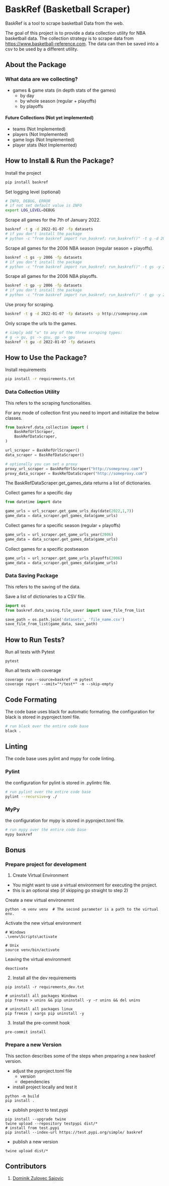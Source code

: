 # BaskRef (Basketball Scraper)
BaskRef is a tool to scrape basketball Data from the web.

The goal of this project is to provide a data collection utility for 
NBA basketball data. The collection strategy is to scrape data from 
https://www.basketball-reference.com.
The data can then be saved into a csv to be used by a different utility.

## About the Package

### What data are we collecting?

- games & game stats (in depth stats of the games)
    - by day
    - by whole season (regular + playoffs)
    - by playoffs

#### Future Collections (Not yet implemented)
- teams (Not Implemented)
- players (Not Implemented)
- game logs (Not Implemented)
- player stats (Not Implemented)

## How to Install & Run the Package?

Install the project
```bash
pip install baskref
```

Set logging level (optional)
```bash
# INFO, DEBUG, ERROR
# if not set default value is INFO
export LOG_LEVEL=DEBUG
```

Scrape all games for the 7th of January 2022.
```bash
baskref -t g -d 2022-01-07 -fp datasets
# if you don't install the package
# python -c "from baskref import run_baskref; run_baskref()" -t g -d 2022-01-07 -fp datasets
```

Scrape all games for the 2006 NBA season (regular season + playoffs).
```bash
baskref -t gs -y 2006 -fp datasets
# if you don't install the package
# python -c "from baskref import run_baskref; run_baskref()" -t gs -y 2006 -fp datasets
```

Scrape all games for the 2006 NBA playoffs.
```bash
baskref -t gp -y 2006 -fp datasets
# if you don't install the package
# python -c "from baskref import run_baskref; run_baskref()" -t gp -y 2006 -fp datasets
```

Use proxy for scraping.
```bash
baskref -t g -d 2022-01-07 -fp datasets -p http://someproxy.com
```

Only scrape the urls to the games.
```bash
# simply add "u" to any of the three scraping types:
# g -> gu, gs -> gsu, gp -> gpu
baskref -t gu -d 2022-01-07 -fp datasets
```

## How to Use the Package?

Install requirements
```bash
pip install -r requirements.txt
```

### Data Collection Utility
This refers to the scraping functionalities.

For any mode of collection first you need to import and initialize 
the below classes.
```python
from baskref.data_collection import (
    BaskRefUrlScraper,
    BaskRefDataScraper,
)

url_scraper = BaskRefUrlScraper()
data_scraper = BaskRefDataScraper()

# optionally you can set a proxy
proxy_url_scraper = BaskRefUrlScraper("http://someproxy.com")
proxy_data_scraper = BaskRefDataScraper("http://someproxy.com")
```
The BaskRefDataScraper.get_games_data returns a list of dictionaries.

Collect games for a specific day
```python
from datetime import date

game_urls = url_scraper.get_game_urls_day(date(2022,1,7))
game_data = data_scraper.get_games_data(game_urls)
```

Collect games for a specific season (regular + playoffs)
```python
game_urls = url_scraper.get_game_urls_year(2006)
game_data = data_scraper.get_games_data(game_urls)
```

Collect games for a specific postseason
```python
game_urls = url_scraper.get_game_urls_playoffs(2006)
game_data = data_scraper.get_games_data(game_urls)
```

### Data Saving Package
This refers to the saving of the data.

Save a list of dictionaries to a CSV file.
```python
import os
from baskref.data_saving.file_saver import save_file_from_list

save_path = os.path.join('datasets', 'file_name.csv')
save_file_from_list(game_data, save_path)
```

## How to Run Tests?

Run all tests with Pytest
```
pytest
```

Run all tests with coverage
```
coverage run --source=baskref -m pytest
coverage report --omit="*/test*" -m --skip-empty
```

## Code Formating

The code base uses black for automatic formating.
the configuration for black is stored in pyproject.toml file.

```bash
# run black over the entire code base
black .
```

## Linting

The code base uses pylint and mypy for code linting.

### Pylint

the configuration for pylint is stored in .pylintrc file.

```bash 
# run pylint over the entire code base
pylint --recursive=y ./
```

### MyPy

the configuration for mypy is stored in pyproject.toml file.

```bash 
# run mypy over the entire code base
mypy baskref
```

## Bonus

### Prepare project for development

1. Create Virtual Environment

- You might want to use a virtual environment for executing the project.
- this is an optional step (if skipping go straight to step 2)

Create a new virtual environemnt
```
python -m venv venv  # The second parameter is a path to the virtual env.
```

Activate the new virtual environment
```
# Windows
.\venv\Scripts\activate

# Unix
source venv/bin/activate
```

Leaving the virtual environment
```
deactivate
```

2. Install all the dev requirements

```
pip install -r requirements_dev.txt

# uninstall all packages Windows
pip freeze > unins && pip uninstall -y -r unins && del unins

# uninstall all packages linux
pip freeze | xargs pip uninstall -y
```

3. Install the pre-commit hook
```
pre-commit install
```

### Prepare a new Version
This section describes some of the steps when preparing a new baskref version.

- adjust the pyproject.toml file
    - version
    - dependencies
- install project locally and test it
```
python -m build
pip install .
```
- publish project to test.pypi
```
pip install --upgrade twine
twine upload --repository testpypi dist/*
# install from test.pypi
pip install --index-url https://test.pypi.org/simple/ baskref
```
- publish a new version
```
twine upload dist/*
```


## Contributors

1. [Dominik Zulovec Sajovic](https://www.linkedin.com/in/dominik-zulovec-sajovic/)
